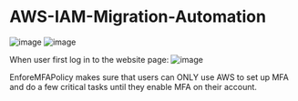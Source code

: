 # AWS-IAM-Migration-Automation

![image](https://github.com/user-attachments/assets/c1a24e7d-5722-4c89-9df0-36a7f8be9687)
![image](https://github.com/user-attachments/assets/cd27a6e8-83fa-49df-8644-9a3c00419c9f)

When user first log in to the website page:
![image](https://github.com/user-attachments/assets/eb26ee16-3f1a-48e1-987b-899bba8a6cba)

EnforeMFAPolicy makes sure that users can ONLY use AWS to set up MFA and do a few critical tasks until they enable MFA on their account.
